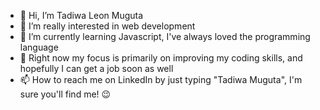 - 👋 Hi, I’m Tadiwa Leon Muguta
- 👀 I’m really interested in web development 
- 🌱 I’m currently learning Javascript, I've always loved the programming language
- 💞️ Right now my focus is primarily on improving my coding skills, 
and hopefully I can get a job soon as well
- 📫 How to reach me on LinkedIn by just typing "Tadiwa Muguta", I'm sure you'll find me! 😉
